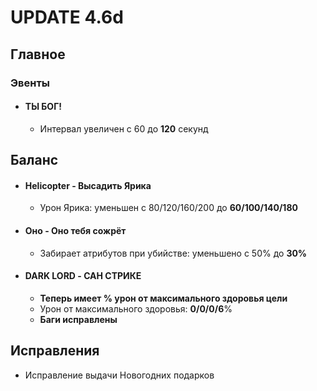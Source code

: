 # UPDATE 4.6d

## Главное

### Эвенты

* #### ТЫ БОГ!
  * Интервал увеличен с 60 до **120** секунд

## Баланс

* #### Helicopter - Высадить Ярика
  * Урон Ярика: уменьшен с 80/120/160/200 до **60/100/140/180**

* #### Оно - Оно тебя сожрёт
  * Забирает атрибутов при убийстве: уменьшено с 50% до **30%**

* #### DARK LORD - САН СТРИКЕ
  * **Теперь имеет % урон от максимального здоровья цели**
  * Урон от максимального здоровья: **0/0/0/6**%
  * **Баги исправлены**

## Исправления

* Исправление выдачи Новогодних подарков
